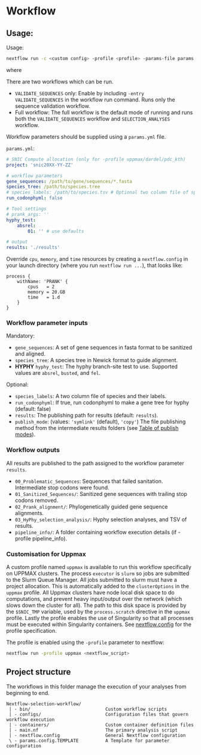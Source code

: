 # Workflow

## Usage:

Usage:
```bash
nextflow run -c <custom config> -profile <profile> -params-file params.yml <nextflow script> [ -entry VALIDATE_SEQUENCES ]
```

where 

There are two workflows which can be run.
- `VALIDATE_SEQUENCES` only: Enable by including `-entry VALIDATE_SEQUENCES` in the workflow run command. Runs only the sequence validation workflow.
- Full workflow: The full workflow is the default mode of running and runs both the `VALIDATE_SEQUENCES` workflow and `SELECTION_ANALYSES` workflow.

Workflow parameters should be supplied using a `params.yml` file. 

`params.yml`:
```yml
# SNIC Compute allocation (only for -profile uppmax/dardel/pdc_kth)
project: 'snic20XX-YY-ZZ'

# workflow parameters
gene_sequences: /path/to/gene/sequences/*.fasta
species_tree: /path/to/species.tree
# species_labels: /path/to/species.tsv # Optional two column file of species and their labels
run_codonphyml: false

# Tool settings
# prank_args: ''
hyphy_test:
    absrel:
        01: '' # use defaults

# output
results: './results'
```

Override `cpu`, `memory`, and `time` resources by creating a `nextflow.config` in your
launch directory (where you run `nextflow run ...`), that looks like:
```nextflow
process {
    withName: 'PRANK' {
        cpus   = 2
        memory = 20.GB
        time   = 1.d
    }
}
```

### Workflow parameter inputs

Mandatory:

- `gene_sequences`: A set of gene sequences in fasta format to be sanitized and aligned.
- `species_tree`: A species tree in Newick format to guide alignment.
- **HYPHY** `hyphy_test`: The hyphy branch-site test to use.
    Supported values are `absrel`, `busted`, and `fel`.

Optional:

- `species_labels`: A two column file of species and their labels.
- `run_codonphyml`: If true, run codonphyml to make a gene tree for hyphy (default: false) 
- `results`: The publishing path for results (default: `results`).
- `publish_mode`: (values: `'symlink'` (default), `'copy'`) The file
publishing method from the intermediate results folders
(see [Table of publish modes](https://www.nextflow.io/docs/latest/process.html#publishdir)).

### Workflow outputs

All results are published to the path assigned to the workflow parameter `results`.

- `00_Problematic_Sequences`: Sequences that failed sanitation. Intermediate stop codons were found.
- `01_Sanitized_Sequences/`: Sanitized gene sequences with trailing stop
codons removed.
- `02_Prank_alignment/`: Phylogenetically guided gene sequence alignments.
- `03_HyPhy_selection_analysis/`: Hyphy selection analyses, and TSV of results.
- `pipeline_info/`: A folder containing workflow execution details (if -profile pipeline_info).

### Customisation for Uppmax

A custom profile named `uppmax` is available to run this workflow specifically
on UPPMAX clusters. The process `executor` is `slurm` so jobs are
submitted to the Slurm Queue Manager. All jobs submitted to slurm
must have a project allocation. This is automatically added to the `clusterOptions`
in the `uppmax` profile. All Uppmax clusters have node local disk space to do
computations, and prevent heavy input/output over the network (which
slows down the cluster for all).
The path to this disk space is provided by the `$SNIC_TMP` variable, used by
the `process.scratch` directive in the `uppmax` profile. Lastly
the profile enables the use of Singularity so that all processes must be
executed within Singularity containers. See [nextflow.config](nextflow.config)
for the profile specification.

The profile is enabled using the `-profile` parameter to nextflow:
```bash
nextflow run -profile uppmax <nextflow_script>
```

## Project structure

The workflows in this folder manage the execution of your analyses
from beginning to end.

```
Nextflow-selection-workflow/
 | - bin/                            Custom workflow scripts
 | - configs/                        Configuration files that govern workflow execution
 | - containers/                     Custom container definition files
 | - main.nf                         The primary analysis script
 | - nextflow.config                 General Nextflow configuration
 \ - params.config.TEMPLATE          A Template for parameter configuration
```
